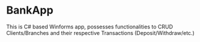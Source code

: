# BankApp
This is C# based Winforms app, possesses functionalities to CRUD Clients/Branches and their respective Transactions (Deposit/Withdraw/etc.)
